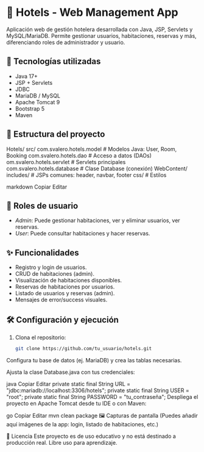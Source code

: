 # 🏨 Hotels - Web Management App

Aplicación web de gestión hotelera desarrollada con Java, JSP, Servlets y MySQL/MariaDB. Permite gestionar usuarios, habitaciones, reservas y más, diferenciando roles de administrador y usuario.

## 🚀 Tecnologías utilizadas

- Java 17+
- JSP + Servlets
- JDBC
- MariaDB / MySQL
- Apache Tomcat 9
- Bootstrap 5
- Maven

## 🧩 Estructura del proyecto

Hotels/
src/
com.svalero.hotels.model # Modelos Java: User, Room, Booking
com.svalero.hotels.dao # Acceso a datos (DAOs)
om.svalero.hotels.servlet # Servlets principales
com.svalero.hotels.database # Clase Database (conexión)
WebContent/
includes/ # JSPs comunes: header, navbar, footer
css/ # Estilos

markdown
Copiar
Editar

## 👥 Roles de usuario

- *Admin*: Puede gestionar habitaciones, ver y eliminar usuarios, ver reservas.
- *User*: Puede consultar habitaciones y hacer reservas.

## ✨ Funcionalidades

- Registro y login de usuarios.
- CRUD de habitaciones (admin).
- Visualización de habitaciones disponibles.
- Reservas de habitaciones por usuarios.
- Listado de usuarios y reservas (admin).
- Mensajes de error/success visuales.

## 🛠️ Configuración y ejecución

1. Clona el repositorio:
   ```bash
   git clone https://github.com/tu_usuario/hotels.git
Configura tu base de datos (ej. MariaDB) y crea las tablas necesarias.

Ajusta la clase Database.java con tus credenciales:

java
Copiar
Editar
private static final String URL = "jdbc:mariadb://localhost:3306/hotels";
private static final String USER = "root";
private static final String PASSWORD = "tu_contraseña";
Despliega el proyecto en Apache Tomcat desde tu IDE o con Maven:

go
Copiar
Editar
mvn clean package
🖼️ Capturas de pantalla
(Puedes añadir aquí imágenes de la app: login, listado de habitaciones, etc.)

📄 Licencia
Este proyecto es de uso educativo y no está destinado a producción real. Libre uso para aprendizaje.